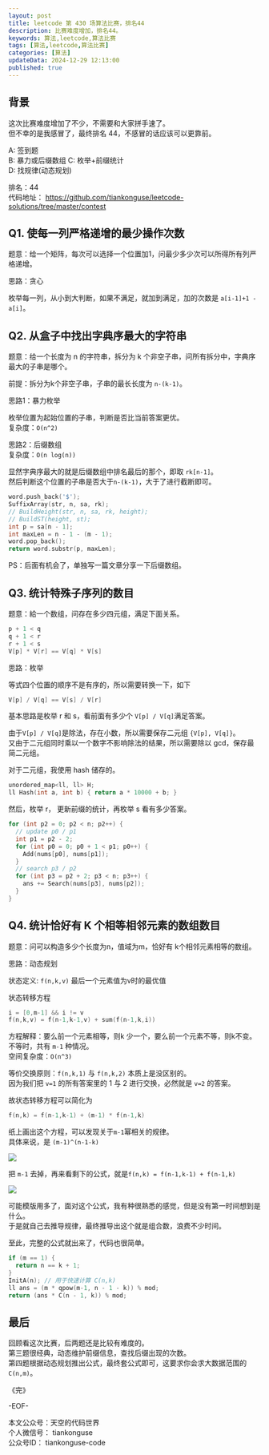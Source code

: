 ```yaml
---
layout: post  
title: leetcode 第 430 场算法比赛，排名44  
description: 比赛难度增加，排名44。  
keywords: 算法,leetcode,算法比赛  
tags: [算法,leetcode,算法比赛]  
categories: [算法]  
updateData: 2024-12-29 12:13:00  
published: true  
---
```



## 背景  


这次比赛难度增加了不少，不需要和大家拼手速了。  
但不幸的是我感冒了，最终排名 44，不感冒的话应该可以更靠前。  


A: 签到题  
B: 暴力或后缀数组 
C: 枚举+前缀统计  
D: 找规律(动态规划)  


排名：44  
代码地址： https://github.com/tiankonguse/leetcode-solutions/tree/master/contest  


## Q1. 使每一列严格递增的最少操作次数


题意：给一个矩阵，每次可以选择一个位置加1，问最少多少次可以所得所有列严格递增。  


思路：贪心  


枚举每一列，从小到大判断，如果不满足，就加到满足，加的次数是 `a[i-1]+1 - a[i]`。  


## Q2. 从盒子中找出字典序最大的字符串  


题意：给一个长度为 n 的字符串，拆分为 k 个非空子串，问所有拆分中，字典序最大的子串是哪个。  


前提：拆分为k个非空子串，子串的最长长度为 `n-(k-1)`。  


思路1：暴力枚举  


枚举位置为起始位置的子串，判断是否比当前答案更优。  
复杂度：`O(n^2)`  



思路2：后缀数组  
复杂度：`O(n log(n))`  


显然字典序最大的就是后缀数组中排名最后的那个，即取 `rk[n-1]`。  
然后判断这个位置的子串是否大于`n-(k-1)`，大于了进行截断即可。  


```cpp
word.push_back('$');
SuffixArray(str, n, sa, rk);
// BuildHeight(str, n, sa, rk, height);
// BuildST(height, st);
int p = sa[n - 1];
int maxLen = n - 1 - (m - 1);
word.pop_back();
return word.substr(p, maxLen);
```


PS：后面有机会了，单独写一篇文章分享一下后缀数组。  


## Q3. 统计特殊子序列的数目  


题意：給一个数组，问存在多少四元组，满足下面关系。  


```cpp
p + 1 < q 
q + 1 < r 
r + 1 < s
V[p] * V[r] == V[q] * V[s]
```


思路：枚举  


等式四个位置的顺序不是有序的，所以需要转换一下，如下  


```cpp
V[p] / V[q] == V[s] / V[r]
```

基本思路是枚举 r 和 s，看前面有多少个 `V[p] / V[q]`满足答案。  


由于`V[p] / V[q]`是除法，存在小数，所以需要保存二元组 `{V[p], V[q]}`。  
又由于二元组同时乘以一个数字不影响除法的结果，所以需要除以 gcd，保存最简二元组。  


对于二元组，我使用 hash 储存的。  


```cpp
unordered_map<ll, ll> H;
ll Hash(int a, int b) { return a * 10000 + b; }
```


然后，枚举 r， 更新前缀的统计，再枚举 s 看有多少答案。  


```cpp
for (int p2 = 0; p2 < n; p2++) {
  // update p0 / p1
  int p1 = p2 - 2;
  for (int p0 = 0; p0 + 1 < p1; p0++) {
    Add(nums[p0], nums[p1]);
  }
  // search p3 / p2
  for (int p3 = p2 + 2; p3 < n; p3++) {
    ans += Search(nums[p3], nums[p2]);
  }
}
```


## Q4. 统计恰好有 K 个相等相邻元素的数组数目


题意：问可以构造多少个长度为n，值域为m，恰好有 k个相邻元素相等的数组。  


思路：动态规划  


状态定义: `f(n,k,v)` 最后一个元素值为v时的最优值  


状态转移方程  


```cpp
i = [0,m-1] && i != v
f(n,k,v) = f(n-1,k-1,v) + sum(f(n-1,k,i))
```

方程解释：要么前一个元素相等，则k 少一个，要么前一个元素不等，则k不变。  
不等时，共有 `m-1` 种情况。  
空间复杂度：`O(n^3)`  


等价交换原则：`f(n,k,1)` 与 `f(n,k,2)` 本质上是没区别的。  
因为我们把 `v=1` 的所有答案里的 1 与 2 进行交换，必然就是 `v=2` 的答案。  


故状态转移方程可以简化为  


```cpp
f(n,k) = f(n-1,k-1) + (m-1) * f(n-1,k)
```

纸上画出这个方程，可以发现关于`m-1`幂相关的规律。  
具体来说，是 `(m-1)^(n-1-k)`  


![](https://res2024.tiankonguse.com/images/2024/12/029/001.png)  


把 `m-1` 去掉，再来看剩下的公式，就是`f(n,k) = f(n-1,k-1) + f(n-1,k)`  


![](https://res2024.tiankonguse.com/images/2024/12/029/002.png)  


可能模版用多了，面对这个公式，我有种很熟悉的感觉，但是没有第一时间想到是什么。  
于是就自己去推导规律，最终推导出这个就是组合数，浪费不少时间。


至此，完整的公式就出来了，代码也很简单。  


```cpp
if (m == 1) {
  return n == k + 1;
}
InitA(n); // 用于快速计算 C(n,k)
ll ans = (m * qpow(m-1, n - 1 - k)) % mod;
return (ans * C(n - 1, k)) % mod;
```


## 最后  


回顾看这次比赛，后两题还是比较有难度的。  
第三题很经典，动态维护前缀信息，查找后缀出现的次数。  
第四题根据动态规划推出公式，最终套公式即可，这要求你会求大数据范围的`C(n,m)`。  



《完》  


-EOF-  

本文公众号：天空的代码世界  
个人微信号： tiankonguse  
公众号ID： tiankonguse-code  
  